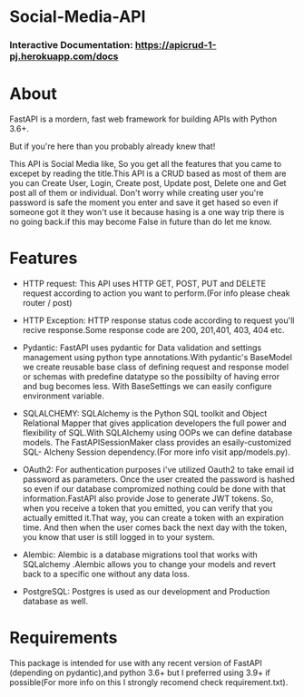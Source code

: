 # Social-Media-API
      
### Interactive Documentation: https://apicrud-1-pj.herokuapp.com/docs

# About

FastAPI is a mordern, fast web framework for building APIs
with Python 3.6+.

But if you're here than you probably already knew that!

This API is Social Media like, So you get all the features that you came
to excepet by reading the title.This API is a CRUD based as most of them are
you can Create User, Login, Create post, Update post, Delete one and Get post 
all of them or individual. Don't worry while creating user you're password is
safe the moment you enter and save it get hased so even if someone got it they 
won't use it because hasing is a one way trip there is no going back.if this may
become False in future than do let me know.

# Features

- HTTP request: This API uses HTTP GET, POST, PUT and DELETE request according to
                action you want to perform.(For info please cheak router / post)

- HTTP Exception: HTTP response status code according to request you'll recive 
                  response.Some response code are 200, 201,401, 403, 404 etc.
                  
- Pydantic: FastAPI uses pydantic for Data validation and settings management using 
            python type annotations.With pydantic's BaseModel we create reusable 
            base class of defining request and response model or schemas with predefine
            datatype so the possibilty of having error and bug becomes less.
            With BaseSettings we can easily configure environment variable.
            
- SQLALCHEMY: SQLAlchemy is the Python SQL toolkit and Object Relational Mapper
              that gives application developers the full power and flexibility
              of SQL.With SQLAlchemy using OOPs we can define database models.
              The FastAPISessionMaker class provides an esaily-customized SQL-
              Alcheny Session dependency.(For more info visit app/models.py).
 
- OAuth2: For authentication purposes i've utilized Oauth2 to take email id
          password as parameters. Once the user created the password is hashed
          so even if our database compromized nothing could be done with that
          information.FastAPI also provide Jose to generate JWT tokens. So, when
          you receive a token that you emitted, you can verify that you actually
          emitted it.That way, you can create a token with an expiration time. 
          And then when the user comes back the next day with the
          token, you know that user is still logged in to your system.

- Alembic: Alembic is a database migrations tool that works with SQLalchemy
           .Alembic allows you to change your models and revert back to a specific
           one without any data loss.
           
- PostgreSQL: Postgres is used as our development and Production database as well.

# Requirements

   This package is intended for use with any recent version of FastAPI (depending on 
   pydantic),and python 3.6+ but I preferred using 3.9+ if possible(For more info on 
   this I strongly recomend check requirement.txt).
   

